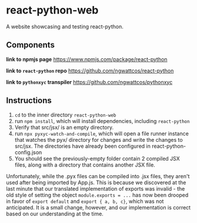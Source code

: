 # react-python-web
A website showcasing and testing react-python.

## Components
**link to npmjs page**
https://www.npmjs.com/package/react-python

**link to `react-python` repo**
https://github.com/ngwattcos/react-python

**link to `pythonxyc` transpiler**
https://github.com/ngwattcos/pythonxyc

## Instructions

1. `cd` to the inner directory `react-python-web`
2. run `npm install`, which will install dependencies, including `react-python`
3. Verify that src/jsx/ is an empty directory.
4. run `npx pyxyc-watch-and-compile`, which will open a file runner instance that watches the pyx/ directory for changes and write the changes to src/jsx. The directories have already been configured in react-python-config.json
5. You should see the previously-empty folder contain 2 compiled JSX files, along with a directory that contains another JSX file.

Unfortunately, while the .pyx files can be compiled into .jsx files, they aren't used after being imported by App.js. This is because we discovered at the last minute that our translated implementation of exports was invalid - the old style of setting the object `module.exports = ...` has now been drooped in favor of `export default` and `export { a, b, c}`, which was not anticipated. It is a small change, however, and our implementation is correct based on our understanding at the time.
